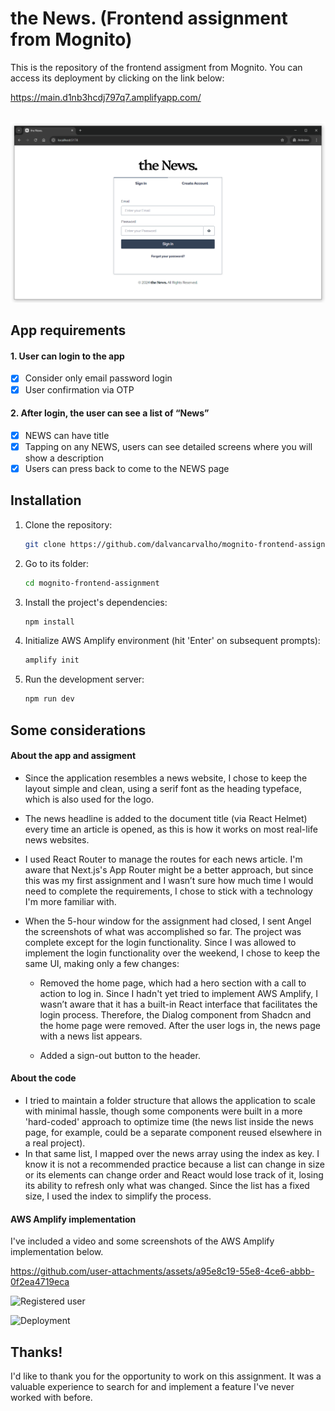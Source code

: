 # the News. (Frontend assignment from Mognito)

This is the repository of the frontend assigment from Mognito. You can access its deployment by clicking on the link below:

https://main.d1nb3hcdj797q7.amplifyapp.com/

<br />

<div align="center">
  <img
    style="width: 700px"
    src="./public/home-page.png"
    alt="Home page screenshot"
  />
</div>

## App requirements

#### 1. User can login to the app
- [x] Consider only email password login
- [x] User confirmation via OTP

#### 2. After login, the user can see a list of “News”
- [x] NEWS can have title
- [x] Tapping on any NEWS, users can see detailed screens where you will show a description
- [x] Users can press back to come to the NEWS page

## Installation

1. Clone the repository:

    ```bash
    git clone https://github.com/dalvancarvalho/mognito-frontend-assignment.git
    ```

2. Go to its folder:

   ```bash
   cd mognito-frontend-assignment
   ```

3. Install the project's dependencies:
   
   ```bash
   npm install
   ```

4. Initialize AWS Amplify environment (hit 'Enter' on subsequent prompts):
   
   ```bash
   amplify init
   ```
   
5. Run the development server:

   ```bash
   npm run dev
   ```

## Some considerations

#### About the app and assigment

- Since the application resembles a news website, I chose to keep the layout simple and clean, using a serif font as the heading typeface, which is also used for the logo.
- The news headline is added to the document title (via React Helmet) every time an article is opened, as this is how it works on most real-life news websites.
- I used React Router to manage the routes for each news article. I'm aware that Next.js's App Router might be a better approach, but since this was my first assignment and I wasn’t sure how much time I would need to complete the requirements, I chose to stick with a technology I'm more familiar with.
- When the 5-hour window for the assignment had closed, I sent Angel the screenshots of what was accomplished so far. The project was complete except for the login functionality. Since I was allowed to implement the login functionality over the weekend, I chose to keep the same UI, making only a few changes:
  
  - Removed the home page, which had a hero section with a call to action to log in. Since I hadn't yet tried to implement AWS Amplify, I wasn’t aware that it has a built-in React interface that facilitates the login process. Therefore, the Dialog component from Shadcn and the home page were removed. After the user logs in, the news page with a news list appears.

  - Added a sign-out button to the header.

    
#### About the code

- I tried to maintain a folder structure that allows the application to scale with minimal hassle, though some components were built in a more 'hard-coded' approach to optimize time (the news list inside the news page, for example, could be a separate component reused elsewhere in a real project).
- In that same list, I mapped over the news array using the index as key. I know it is not a recommended practice because a list can change in size or its elements can change order and React would lose track of it, losing its ability to refresh only what was changed. Since the list has a fixed size, I used the index to simplify the process.

#### AWS Amplify implementation

I've included a video and some screenshots of the AWS Amplify implementation below.

https://github.com/user-attachments/assets/a95e8c19-55e8-4ce6-abbb-0f2ea4719eca

![Registered user](https://github.com/user-attachments/assets/69c69d13-d6a8-4b00-901d-6286a8fc3bf1)

![Deployment](https://github.com/user-attachments/assets/f2adc16a-beee-4077-94fb-7302474140e9)

## Thanks!

I'd like to thank you for the opportunity to work on this assignment. It was a valuable experience to search for and implement a feature I've never worked with before.
